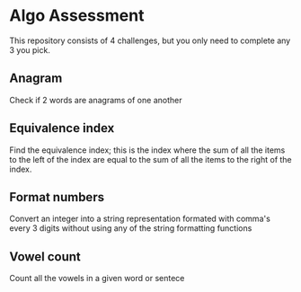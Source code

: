 # Algo Assessment
This repository consists of 4 challenges, but you only need to complete any 3 you pick.

## Anagram
Check if 2 words are anagrams of one another

## Equivalence index
Find the equivalence index; this is the index where the sum of all the items to the left of the index
are equal to the sum of all the items to the right of the index.

## Format numbers
Convert an integer into a string representation formated with comma's every 3 digits without using
any of the string formatting functions

## Vowel count
Count all the vowels in a given word or sentece
